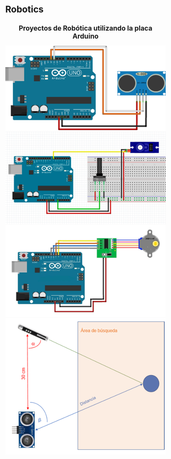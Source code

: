 # Robotics
<h2 align="center">Proyectos de Robótica utilizando la placa Arduino</h2>  
<img src="https://github.com/WilliamAbelCondori/Robotics/blob/master/img/ultrasonico.png" alt="Build Status">
<img src="https://github.com/WilliamAbelCondori/Robotics/blob/master/img/potenciometro_servo.jpg" alt="Build Status">
<img src="https://github.com/WilliamAbelCondori/Robotics/blob/master/img/motor_unipolar.jpg" alt="Build Status">
<img src="https://github.com/WilliamAbelCondori/Robotics/blob/master/img/buscador.png" alt="Build Status">

